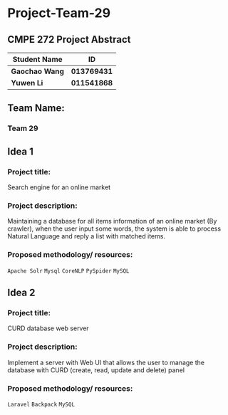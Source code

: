 # Project-Team-29
## CMPE 272 Project Abstract
 
|Student Name|ID|
|---|---
|**Gaochao Wang**|**013769431**
|**Yuwen Li**|**011541868**

   
## Team Name:  
### Team 29  

  
## Idea 1
### Project title:   
 Search engine for an online market
   
### Project description:  
 Maintaining a database for all items information of  an online market (By crawler),  when the user input some words, the system is able to process Natural Language and reply a list with matched items.
   
### Proposed methodology/ resources:  
`Apache Solr` `Mysql` `CoreNLP` `PySpider` `MySQL`
   
## Idea 2
### Project title:   
CURD database web server
 
### Project description:  
 Implement a server with Web UI that allows the user to manage the database with CURD (create, read, update and delete) panel
 
### Proposed methodology/ resources:  
`Laravel`  `Backpack` `MySQL`
